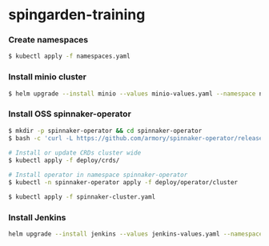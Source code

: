 # spingarden-training
### Create namespaces
```bash
$ kubectl apply -f namespaces.yaml
```
### Install minio cluster
```bash
$ helm upgrade --install minio --values minio-values.yaml --namespace ns-minio --version 5.0.17 stable/minio
```
### Install OSS spinnaker-operator 
```bash
$ mkdir -p spinnaker-operator && cd spinnaker-operator
$ bash -c 'curl -L https://github.com/armory/spinnaker-operator/releases/download/v1.0.2/manifests.tgz| tar -xz'
 
# Install or update CRDs cluster wide
$ kubectl apply -f deploy/crds/

# Install operator in namespace spinnaker-operator
$ kubectl -n spinnaker-operator apply -f deploy/operator/cluster

$ kubectl apply -f spinnaker-cluster.yaml

```
### Install Jenkins
```bash
helm upgrade --install jenkins --values jenkins-values.yaml --namespace jenkins --version 2.4.0 stable/jenkins
```
